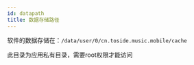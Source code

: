 ```yaml
---
id: datapath
title: 数据存储路径
---
```


软件的数据存储在：`/data/user/0/cn.toside.music.mobile/cache`

此目录为应用私有目录，需要root权限才能访问
